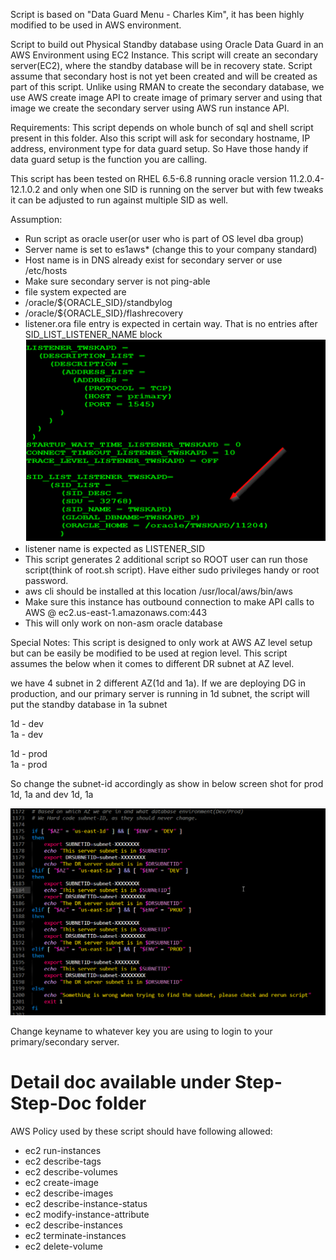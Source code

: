 Script is based on "Data Guard Menu - Charles Kim", it has been highly modified to be used in AWS environment.

Script to build out Physical Standby database using Oracle Data Guard in an AWS Environment using EC2 Instance.  This script will create an secondary server(EC2), where the standby database will be in recovery state.  Script assume that secondary host is not yet been created and will be created as part of this script.  Unlike using RMAN to create the secondary database, we use AWS create image API to create image of primary server and using that image we create the secondary server using AWS run instance API.

Requirements: This script depends on whole bunch of sql and shell script present in this folder. Also this script will ask for secondary hostname, IP address, environment type for data guard setup.  So Have those handy if data guard setup is the function you are calling.

This script has been tested on RHEL 6.5-6.8 running oracle version 11.2.0.4-12.1.0.2 and only when one SID is running on the server but with few tweaks it can be adjusted to run against multiple SID as well.

Assumption:
- Run script as oracle user(or user who is part of OS level dba group)
- Server name is set to es1aws* (change this to your company standard)
- Host name is in DNS already exist for secondary server or use /etc/hosts
- Make sure secondary server is not ping-able
- file system expected are
- /oracle/${ORACLE_SID}/standbylog
- /oracle/${ORACLE_SID}/flashrecovery
- listener.ora file entry is expected in certain way.  That is no entries after SID_LIST_LISTENER_NAME block
![alt text](screenshots/screen1.png "Sample listener.ora file")
- listener name is expected as LISTENER_SID
- This script generates 2 additional script so ROOT user can run those script(think of root.sh script).  Have either sudo privileges handy or root password.
- aws cli should be installed at this location /usr/local/aws/bin/aws
- Make sure this instance has outbound connection to make API calls to AWS @ ec2.us-east-1.amazonaws.com:443
- This will only work on non-asm oracle database

Special Notes:
This script is designed to only work at AWS AZ level setup but can be easily be modified to be used at region level.  This script assumes the below when it comes to different DR subnet at AZ level.

we have 4 subnet in 2 different AZ(1d and 1a).  If we are deploying DG in production, and our primary server is running in 1d subnet, the script will put the standby database in 1a subnet

1d - dev   
1a - dev

1d - prod  
1a - prod

So change the subnet-id accordingly as show in below screen shot for prod 1d, 1a and dev 1d, 1a 

![alt text](screenshots/screen2.png "Sample subnet layout")

Change keyname to whatever key you are using to login to your primary/secondary server.


# Detail doc available under Step-Step-Doc folder

AWS Policy used by these script should have following allowed: 

- ec2 run-instances
- ec2 describe-tags
- ec2 describe-volumes
- ec2 create-image
- ec2 describe-images
- ec2 describe-instance-status
- ec2 modify-instance-attribute
- ec2 describe-instances
- ec2 terminate-instances
- ec2 delete-volume
